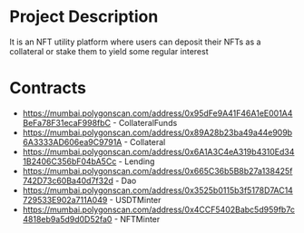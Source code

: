 # Project Description
It is an NFT utility platform where users can deposit their NFTs as a collateral or stake them to yield some regular interest

# Contracts
- https://mumbai.polygonscan.com/address/0x95dFe9A41F46A1eE001A4BeFa78F31ecaF998fbC - CollateralFunds
- https://mumbai.polygonscan.com/address/0x89A28b23ba49a44e909b6A3333AD606ea9C9791A - Collateral
- https://mumbai.polygonscan.com/address/0x6A1A3C4eA319b4310Ed341B2406C356bF04bA5Cc - Lending
- https://mumbai.polygonscan.com/address/0x665C36b5B8b27a138425f742D73c60Ba40d7f32d - Dao
- https://mumbai.polygonscan.com/address/0x3525b0115b3f5178D7AC14729533E902a711A049 - USDTMinter
- https://mumbai.polygonscan.com/address/0x4CCF5402Babc5d959fb7c4818eb9a5d9d0D52fa0 - NFTMinter
